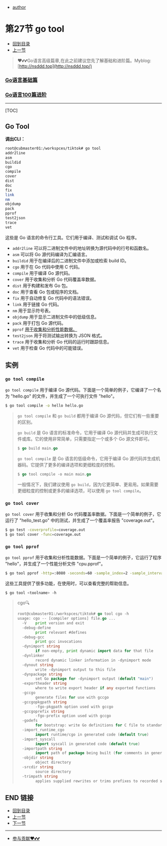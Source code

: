 + [author](https://github.com/3293172751)
# 第27节 go tool
+ [回到目录](../README.md)
+ [上一节](26.md)
> ❤️💕💕Go语言高级篇章,在此之前建议您先了解基础和进阶篇。Myblog:[http://nsddd.top](http://nsddd.top/)
###  **[Go语言基础篇](https://github.com/cubxxw/awesome-cs-cloudnative-blockchain/blob/master/TOC.md)**
###  **[Go语言100篇进阶](https://github.com/cubxxw/awesome-cs-cloudnative-blockchain/blob/master/Gomd_super/README.md)**
---
[TOC]

## Go Tool

**调出CLI：**

```bash
root@cubmaster01:/workspces/tiktok# go tool 
addr2line
asm
buildid
cgo
compile
cover
dist
doc
fix
link
nm
objdump
pack
pprof
test2json
trace
vet
```

这些是 Go 语言的命令行工具。它们用于编译、测试和调试 Go 程序。

+ `addr2line` 可以将二进制文件中的地址转换为源代码中的行号和函数名。
+ `asm` 可以将 Go 源代码编译为汇编语言。
+ `buildid` 用于在编译后的二进制文件中添加或检索 build ID。
+ `cgo` 用于在 Go 代码中使用 C 代码。
+ `compile` 用于编译 Go 源代码。
+ `cover` 用于收集和分析 Go 代码覆盖率数据。
+ `dist` 用于构建和发布 Go 包。
+ `doc` 用于查看 Go 包或程序的文档。
+ `fix` 用于自动修复 Go 代码中的语法错误。
+ `link` 用于链接 Go 代码。
+ `nm` 用于显示符号表。
+ `objdump` 用于显示二进制文件中的低级信息。
+ `pack` 用于打包 Go 源代码。
+ `pprof` [用于收集和分析性能数据。](https://github.com/eddycjy/blog/blob/master/content/posts/go/tools/2018-09-15-go-tool-pprof.md)
+ `test2json` 用于将测试输出转换为 JSON 格式。
+ `trace` 用于收集和分析 Go 代码的运行时跟踪信息。
+ `vet` 用于检查 Go 代码中的可能错误。



## 实例

### `go tool compile`

`go tool compile` 用于编译 Go 源代码。下面是一个简单的例子，它编译了一个名为 "hello.go" 的文件，并生成了一个可执行文件 "hello"。

```bash
$ go tool compile -o hello hello.go
```

> `go tool compile` 和 `go build` 都用于编译 Go 源代码，但它们有一些重要的区别。
>
> `go build` 是 Go 语言的标准命令，它用于编译 Go 源代码并生成可执行文件或库。它的使用非常简单，只需要指定一个或多个 Go 源文件即可。
>
> ```go
> $ go build main.go 
> ```
>
> `go tool compile` 是 Go 语言的低级命令，它用于编译 Go 源代码并生成机器码。它提供了更多的编译选项和更细粒度的控制。
>
> ```go
> $ go tool compile -o main main.go
> ```
>
> 一般情况下，我们建议使用 `go build`，因为它更简单、更易用。如果需要更细粒度的控制或更多的编译选项，可以使用 `go tool compile`。



### `go tool cover`

`go tool cover` 用于收集和分析 Go 代码覆盖率数据。下面是一个简单的例子，它运行了 "hello_test.go" 中的测试，并生成了一个覆盖率报告 "coverage.out"。

```bash
$ go test -coverprofile=coverage.out
$ go tool cover -func=coverage.out
```



### `go tool pprof`

`go tool pprof` 用于收集和分析性能数据。下面是一个简单的例子，它运行了程序 "hello"，并生成了一个性能分析文件 "cpu.pprof"。

```bash
$ go tool pprof -http=:8080 -seconds=60 -sample_index=2 -sample_interval=1s -sample_value=1s -file=cpu.pprof  hello
```

这些工具提供了很多功能，在使用时，可以查看完整的帮助信息。

```bash
$ go tool <toolname> -h
```

> cgo🔍 
>
> ```go
> root@cubmaster01:/workspces/tiktok# go tool cgo -h
> usage: cgo -- [compiler options] file.go ...
>   -V    print version and exit
>   -debug-define
>         print relevant #defines
>   -debug-gcc
>         print gcc invocations
>   -dynimport string
>         if non-empty, print dynamic import data for that file
>   -dynlinker
>         record dynamic linker information in -dynimport mode
>   -dynout string
>         write -dynimport output to this file
>   -dynpackage string
>         set Go package for -dynimport output (default "main")
>   -exportheader string
>         where to write export header if any exported functions
>   -gccgo
>         generate files for use with gccgo
>   -gccgopkgpath string
>         -fgo-pkgpath option used with gccgo
>   -gccgoprefix string
>         -fgo-prefix option used with gccgo
>   -godefs
>         for bootstrap: write Go definitions for C file to standard output
>   -import_runtime_cgo
>         import runtime/cgo in generated code (default true)
>   -import_syscall
>         import syscall in generated code (default true)
>   -importpath string
>         import path of package being built (for comments in generated files)
>   -objdir string
>         object directory
>   -srcdir string
>         source directory
>   -trimpath string
>         applies supplied rewrites or trims prefixes to recorded source file paths
> ```





## END 链接
+ [回到目录](../README.md)
+ [上一节](26.md)
+ [下一节](28.md)
---
+ [参与贡献❤️💕💕](https://github.com/cubxxw/awesome-cs-cloudnative-blockchain/blob/master/Git/git-contributor.md)